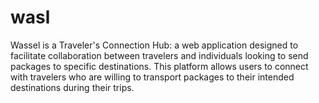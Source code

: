# wasl
Wassel is a Traveler's Connection Hub:  a web application designed to facilitate collaboration between travelers and individuals looking to send packages to specific destinations. This platform allows users to connect with travelers who are willing to transport packages to their intended destinations during their trips.
